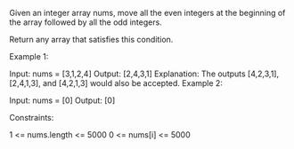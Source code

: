 Given an integer array nums, move all the even integers at the beginning of the array followed by all the odd integers.

Return any array that satisfies this condition.

Example 1:

Input: nums = [3,1,2,4]
Output: [2,4,3,1]
Explanation: The outputs [4,2,3,1], [2,4,1,3], and [4,2,1,3] would also be accepted.
Example 2:

Input: nums = [0]
Output: [0]


Constraints:

1 <= nums.length <= 5000
0 <= nums[i] <= 5000